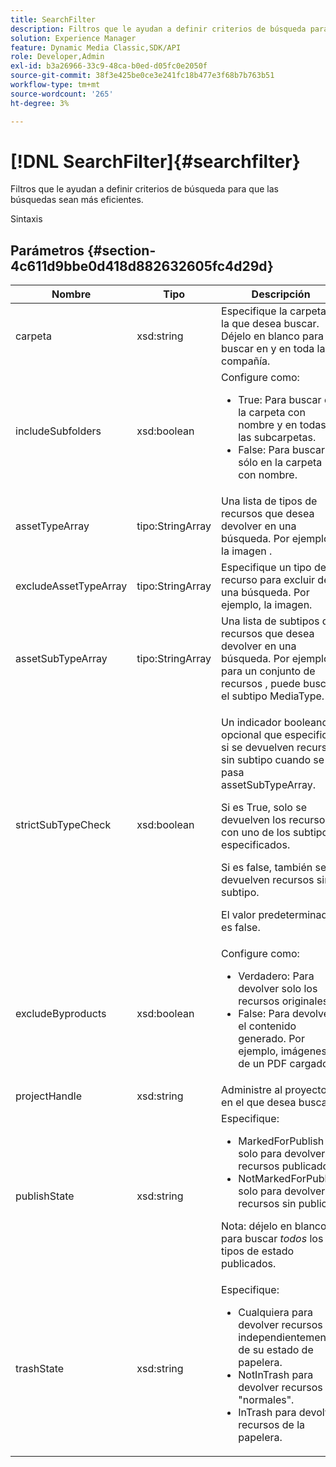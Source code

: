```yaml
---
title: SearchFilter
description: Filtros que le ayudan a definir criterios de búsqueda para que las búsquedas sean más eficientes.
solution: Experience Manager
feature: Dynamic Media Classic,SDK/API
role: Developer,Admin
exl-id: b3a26966-33c9-48ca-b0ed-d05fc0e2050f
source-git-commit: 38f3e425be0ce3e241fc18b477e3f68b7b763b51
workflow-type: tm+mt
source-wordcount: '265'
ht-degree: 3%

---
```


# [!DNL SearchFilter]{#searchfilter}

Filtros que le ayudan a definir criterios de búsqueda para que las búsquedas sean más eficientes.

Sintaxis

## Parámetros {#section-4c611d9bbe0d418d882632605fc4d29d}

<table id="table_57CEE262A33A4E898C6AFB30C93FD874"> 
 <thead> 
  <tr> 
   <th colname="col1" class="entry"> Nombre </th> 
   <th colname="col2" class="entry"> Tipo </th> 
   <th colname="col3" class="entry"> Descripción </th> 
  </tr> 
 </thead>
 <tbody> 
  <tr> 
   <td colname="col1"> <span class="codeph"> <span class="varname"> carpeta</span> </span> </td> 
   <td colname="col2"> <span class="codeph"> xsd:string</span> </td> 
   <td colname="col3"> Especifique la carpeta en la que desea buscar. Déjelo en blanco para buscar en y en toda la compañía. </td> 
  </tr> 
  <tr> 
   <td colname="col1"> <span class="codeph"> <span class="varname"> includeSubfolders</span> </span> </td> 
   <td colname="col2"> <span class="codeph"> xsd:boolean</span> </td> 
   <td colname="col3">Configure como: 
    <ul id="ul_BD8686943BD14D05A21C00192D4D70D3"> 
     <li id="li_B6A6DE5AAEFF4A80A8413B4785A88222"><span class="codeph"> True</span>: Para buscar en la carpeta con nombre y en todas las subcarpetas. </li> 
     <li id="li_10A581F98B4847ED8EBE4AECC3AD70A8"><span class="codeph"> False</span>: Para buscar sólo en la carpeta con nombre. </li> 
    </ul> </td> 
  </tr> 
  <tr> 
   <td colname="col1"> <span class="codeph"> <span class="varname"> assetTypeArray</span> </span> </td> 
   <td colname="col2"> <span class="codeph"> tipo:StringArray</span> </td> 
   <td colname="col3">Una lista de tipos de recursos que desea devolver en una búsqueda. Por ejemplo, la imagen <span class="codeph"> </span>. </td> 
  </tr> 
  <tr> 
   <td colname="col1"> <span class="codeph"> <span class="varname"> excludeAssetTypeArray</span> </span> </td> 
   <td colname="col2"> <span class="codeph"> tipo:StringArray</span> </td> 
   <td colname="col3"> Especifique un tipo de recurso para excluir de una búsqueda. Por ejemplo, la imagen. </td> 
  </tr> 
  <tr> 
   <td colname="col1"> <span class="codeph"> <span class="varname"> assetSubTypeArray</span> </span> </td> 
   <td colname="col2"> <span class="codeph"> tipo:StringArray</span> </td> 
   <td colname="col3">Una lista de subtipos de recursos que desea devolver en una búsqueda. Por ejemplo, para un conjunto de recursos <span class="codeph"></span>, puede buscar el subtipo <span class="codeph"> MediaType</span>. </td> 
  </tr> 
  <tr> 
   <td colname="col1"><span class="codeph"><span class="varname"> strictSubTypeCheck</span></span> </td> 
   <td colname="col2"><span class="codeph"> xsd:boolean</span> </td> 
   <td colname="col3"> <p>Un indicador booleano opcional que especifica si se devuelven recursos sin subtipo cuando se pasa <span class="codeph"> assetSubTypeArray</span>. </p> <p>Si es True, solo se devuelven los recursos con uno de los subtipos especificados. </p> <p>Si es false, también se devuelven recursos sin subtipo. </p> <p>El valor predeterminado es false. </p> </td> 
  </tr> 
  <tr> 
   <td colname="col1"> <span class="codeph"> <span class="varname"> excludeByproducts</span> </span> </td> 
   <td colname="col2"> <span class="codeph"> xsd:boolean</span> </td> 
   <td colname="col3">Configure como: 
    <ul id="ul_8C164A5D9F0F43968C86A67FA6884F35"> 
     <li id="li_D8009688FF2C439D98D6C1052C1A6CBE"><span class="codeph"> Verdadero</span>: Para devolver solo los recursos originales. </li> 
     <li id="li_4970226BF0FF42388CAE4415FB63AF16"><span class="codeph"> False</span>: Para devolver el contenido generado. Por ejemplo, imágenes de un PDF cargado. </li> 
    </ul> </td> 
  </tr> 
  <tr> 
   <td colname="col1"> <span class="codeph"> <span class="varname"> projectHandle</span> </span> </td> 
   <td colname="col2"> <span class="codeph"> xsd:string</span> </td> 
   <td colname="col3"> Administre al proyecto en el que desea buscar. </td> 
  </tr> 
  <tr> 
   <td colname="col1"> <span class="codeph"> <span class="varname"> publishState</span> </span> </td> 
   <td colname="col2"> <span class="codeph"> xsd:string</span> </td> 
   <td colname="col3">Especifique: 
    <ul id="ul_96FFEE28F7624C1FB0356776B4C7CD53"> 
     <li id="li_DCB07288E5F44E05A4D83D3F34B0E08E"><span class="codeph"> MarkedForPublish</span> solo para devolver recursos publicados. </li> 
     <li id="li_9A9A852248DB490DB958AE986DF02672"><span class="codeph"> NotMarkedForPublish</span> solo para devolver recursos sin publicar. </li> 
    </ul> <p>Nota: déjelo en blanco para buscar <i>todos</i> los tipos de estado publicados. </p> </td> 
  </tr> 
  <tr> 
   <td colname="col1"> <span class="codeph"> <span class="varname"> trashState</span> </span> </td> 
   <td colname="col2"> <span class="codeph"> xsd:string</span> </td> 
   <td colname="col3">Especifique: 
    <ul id="ul_D31B903FA8DA4CFFABAFABA3D8DA91EC"> 
     <li id="li_E4386C8260E64F0BAFE5BA57FF788E48"><span class="codeph"> Cualquiera</span> para devolver recursos independientemente de su estado de papelera. </li> 
     <li id="li_0B8933FE18C643828075EC8CE8C0223C"><span class="codeph"> NotInTrash</span> para devolver recursos "normales". </li> 
     <li id="li_A1F46A0762FA4D4BA9F7247338238DC6"><span class="codeph"> InTrash</span> para devolver recursos de la papelera. </li> 
    </ul> </td> 
  </tr> 
 </tbody> 
</table>
